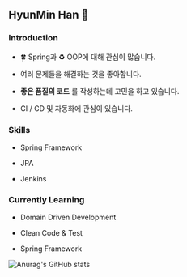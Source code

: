 ## HyunMin Han 👋

### Introduction

* 🍀 Spring과 ♻️ OOP에 대해 관심이 많습니다.

* 여러 문제들을 해결하는 것을 좋아합니다.

* **좋은 품질의 코드** 를 작성하는데 고민을 하고 있습니다.

* CI / CD 및 자동화에 관심이 있습니다.

### Skills

* Spring Framework

* JPA

* Jenkins

### Currently Learning

* Domain Driven Development

* Clean Code & Test

* Spring Framework


![Anurag's GitHub stats](https://github-readme-stats.vercel.app/api?username=HyunMinH&show_icons=true&theme=radical)

<!--
**HyunMinH/HyunMinH** is a ✨ _special_ ✨ repository because its `README.md` (this file) appears on your GitHub profile.

Here are some ideas to get you started:

- 🔭 I’m currently working on ...
- 🌱 I’m currently learning ...
- 👯 I’m looking to collaborate on ...
- 🤔 I’m looking for help with ...
- 💬 Ask me about ...
- 📫 How to reach me: ...
- 😄 Pronouns: ...
- ⚡ Fun fact: ...
-->
